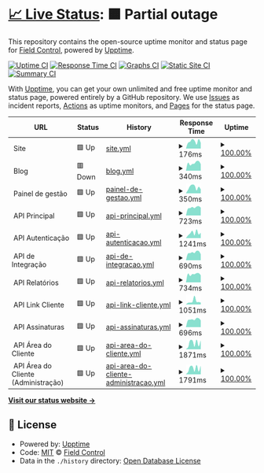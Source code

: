 # [📈 Live Status](https://status.fieldcontrol.com.br): <!--live status--> **🟧 Partial outage**

This repository contains the open-source uptime monitor and status page for [Field Control](https://fieldcontrol.com.br), powered by [Upptime](https://github.com/upptime/upptime).

[![Uptime CI](https://github.com/FieldControl/status/workflows/Uptime%20CI/badge.svg)](https://github.com/FieldControl/status/actions?query=workflow%3A%22Uptime+CI%22)
[![Response Time CI](https://github.com/FieldControl/status/workflows/Response%20Time%20CI/badge.svg)](https://github.com/FieldControl/status/actions?query=workflow%3A%22Response+Time+CI%22)
[![Graphs CI](https://github.com/FieldControl/status/workflows/Graphs%20CI/badge.svg)](https://github.com/FieldControl/status/actions?query=workflow%3A%22Graphs+CI%22)
[![Static Site CI](https://github.com/FieldControl/status/workflows/Static%20Site%20CI/badge.svg)](https://github.com/FieldControl/status/actions?query=workflow%3A%22Static+Site+CI%22)
[![Summary CI](https://github.com/FieldControl/status/workflows/Summary%20CI/badge.svg)](https://github.com/FieldControl/status/actions?query=workflow%3A%22Summary+CI%22)

With [Upptime](https://upptime.js.org), you can get your own unlimited and free uptime monitor and status page, powered entirely by a GitHub repository. We use [Issues](https://github.com/FieldControl/status/issues) as incident reports, [Actions](https://github.com/FieldControl/status/actions) as uptime monitors, and [Pages](https://status.fieldcontrol.com.br) for the status page.

<!--start: status pages-->
<!-- This summary is generated by Upptime (https://github.com/upptime/upptime) -->
<!-- Do not edit this manually, your changes will be overwritten -->
<!-- prettier-ignore -->
| URL | Status | History | Response Time | Uptime |
| --- | ------ | ------- | ------------- | ------ |
| <img alt="" src="https://app.fieldcontrol.com.br/favicon.ico" height="13"> Site | 🟩 Up | [site.yml](https://github.com/FieldControl/status/commits/HEAD/history/site.yml) | <details><summary><img alt="Response time graph" src="./graphs/site/response-time-week.png" height="20"> 176ms</summary><br><a href="https://status.fieldcontrol.com.br/history/site"><img alt="Response time 169" src="https://img.shields.io/endpoint?url=https%3A%2F%2Fraw.githubusercontent.com%2FFieldControl%2Fstatus%2FHEAD%2Fapi%2Fsite%2Fresponse-time.json"></a><br><a href="https://status.fieldcontrol.com.br/history/site"><img alt="24-hour response time 142" src="https://img.shields.io/endpoint?url=https%3A%2F%2Fraw.githubusercontent.com%2FFieldControl%2Fstatus%2FHEAD%2Fapi%2Fsite%2Fresponse-time-day.json"></a><br><a href="https://status.fieldcontrol.com.br/history/site"><img alt="7-day response time 176" src="https://img.shields.io/endpoint?url=https%3A%2F%2Fraw.githubusercontent.com%2FFieldControl%2Fstatus%2FHEAD%2Fapi%2Fsite%2Fresponse-time-week.json"></a><br><a href="https://status.fieldcontrol.com.br/history/site"><img alt="30-day response time 132" src="https://img.shields.io/endpoint?url=https%3A%2F%2Fraw.githubusercontent.com%2FFieldControl%2Fstatus%2FHEAD%2Fapi%2Fsite%2Fresponse-time-month.json"></a><br><a href="https://status.fieldcontrol.com.br/history/site"><img alt="1-year response time 169" src="https://img.shields.io/endpoint?url=https%3A%2F%2Fraw.githubusercontent.com%2FFieldControl%2Fstatus%2FHEAD%2Fapi%2Fsite%2Fresponse-time-year.json"></a></details> | <details><summary><a href="https://status.fieldcontrol.com.br/history/site">100.00%</a></summary><a href="https://status.fieldcontrol.com.br/history/site"><img alt="All-time uptime 100.00%" src="https://img.shields.io/endpoint?url=https%3A%2F%2Fraw.githubusercontent.com%2FFieldControl%2Fstatus%2FHEAD%2Fapi%2Fsite%2Fuptime.json"></a><br><a href="https://status.fieldcontrol.com.br/history/site"><img alt="24-hour uptime 100.00%" src="https://img.shields.io/endpoint?url=https%3A%2F%2Fraw.githubusercontent.com%2FFieldControl%2Fstatus%2FHEAD%2Fapi%2Fsite%2Fuptime-day.json"></a><br><a href="https://status.fieldcontrol.com.br/history/site"><img alt="7-day uptime 100.00%" src="https://img.shields.io/endpoint?url=https%3A%2F%2Fraw.githubusercontent.com%2FFieldControl%2Fstatus%2FHEAD%2Fapi%2Fsite%2Fuptime-week.json"></a><br><a href="https://status.fieldcontrol.com.br/history/site"><img alt="30-day uptime 100.00%" src="https://img.shields.io/endpoint?url=https%3A%2F%2Fraw.githubusercontent.com%2FFieldControl%2Fstatus%2FHEAD%2Fapi%2Fsite%2Fuptime-month.json"></a><br><a href="https://status.fieldcontrol.com.br/history/site"><img alt="1-year uptime 100.00%" src="https://img.shields.io/endpoint?url=https%3A%2F%2Fraw.githubusercontent.com%2FFieldControl%2Fstatus%2FHEAD%2Fapi%2Fsite%2Fuptime-year.json"></a></details>
| <img alt="" src="https://app.fieldcontrol.com.br/favicon.ico" height="13"> Blog | 🟥 Down | [blog.yml](https://github.com/FieldControl/status/commits/HEAD/history/blog.yml) | <details><summary><img alt="Response time graph" src="./graphs/blog/response-time-week.png" height="20"> 340ms</summary><br><a href="https://status.fieldcontrol.com.br/history/blog"><img alt="Response time 417" src="https://img.shields.io/endpoint?url=https%3A%2F%2Fraw.githubusercontent.com%2FFieldControl%2Fstatus%2FHEAD%2Fapi%2Fblog%2Fresponse-time.json"></a><br><a href="https://status.fieldcontrol.com.br/history/blog"><img alt="24-hour response time 294" src="https://img.shields.io/endpoint?url=https%3A%2F%2Fraw.githubusercontent.com%2FFieldControl%2Fstatus%2FHEAD%2Fapi%2Fblog%2Fresponse-time-day.json"></a><br><a href="https://status.fieldcontrol.com.br/history/blog"><img alt="7-day response time 340" src="https://img.shields.io/endpoint?url=https%3A%2F%2Fraw.githubusercontent.com%2FFieldControl%2Fstatus%2FHEAD%2Fapi%2Fblog%2Fresponse-time-week.json"></a><br><a href="https://status.fieldcontrol.com.br/history/blog"><img alt="30-day response time 425" src="https://img.shields.io/endpoint?url=https%3A%2F%2Fraw.githubusercontent.com%2FFieldControl%2Fstatus%2FHEAD%2Fapi%2Fblog%2Fresponse-time-month.json"></a><br><a href="https://status.fieldcontrol.com.br/history/blog"><img alt="1-year response time 417" src="https://img.shields.io/endpoint?url=https%3A%2F%2Fraw.githubusercontent.com%2FFieldControl%2Fstatus%2FHEAD%2Fapi%2Fblog%2Fresponse-time-year.json"></a></details> | <details><summary><a href="https://status.fieldcontrol.com.br/history/blog">100.00%</a></summary><a href="https://status.fieldcontrol.com.br/history/blog"><img alt="All-time uptime 99.60%" src="https://img.shields.io/endpoint?url=https%3A%2F%2Fraw.githubusercontent.com%2FFieldControl%2Fstatus%2FHEAD%2Fapi%2Fblog%2Fuptime.json"></a><br><a href="https://status.fieldcontrol.com.br/history/blog"><img alt="24-hour uptime 99.98%" src="https://img.shields.io/endpoint?url=https%3A%2F%2Fraw.githubusercontent.com%2FFieldControl%2Fstatus%2FHEAD%2Fapi%2Fblog%2Fuptime-day.json"></a><br><a href="https://status.fieldcontrol.com.br/history/blog"><img alt="7-day uptime 100.00%" src="https://img.shields.io/endpoint?url=https%3A%2F%2Fraw.githubusercontent.com%2FFieldControl%2Fstatus%2FHEAD%2Fapi%2Fblog%2Fuptime-week.json"></a><br><a href="https://status.fieldcontrol.com.br/history/blog"><img alt="30-day uptime 100.00%" src="https://img.shields.io/endpoint?url=https%3A%2F%2Fraw.githubusercontent.com%2FFieldControl%2Fstatus%2FHEAD%2Fapi%2Fblog%2Fuptime-month.json"></a><br><a href="https://status.fieldcontrol.com.br/history/blog"><img alt="1-year uptime 99.60%" src="https://img.shields.io/endpoint?url=https%3A%2F%2Fraw.githubusercontent.com%2FFieldControl%2Fstatus%2FHEAD%2Fapi%2Fblog%2Fuptime-year.json"></a></details>
| <img alt="" src="https://app.fieldcontrol.com.br/favicon.ico" height="13"> Painel de gestão | 🟩 Up | [painel-de-gestao.yml](https://github.com/FieldControl/status/commits/HEAD/history/painel-de-gestao.yml) | <details><summary><img alt="Response time graph" src="./graphs/painel-de-gestao/response-time-week.png" height="20"> 350ms</summary><br><a href="https://status.fieldcontrol.com.br/history/painel-de-gestao"><img alt="Response time 388" src="https://img.shields.io/endpoint?url=https%3A%2F%2Fraw.githubusercontent.com%2FFieldControl%2Fstatus%2FHEAD%2Fapi%2Fpainel-de-gestao%2Fresponse-time.json"></a><br><a href="https://status.fieldcontrol.com.br/history/painel-de-gestao"><img alt="24-hour response time 234" src="https://img.shields.io/endpoint?url=https%3A%2F%2Fraw.githubusercontent.com%2FFieldControl%2Fstatus%2FHEAD%2Fapi%2Fpainel-de-gestao%2Fresponse-time-day.json"></a><br><a href="https://status.fieldcontrol.com.br/history/painel-de-gestao"><img alt="7-day response time 350" src="https://img.shields.io/endpoint?url=https%3A%2F%2Fraw.githubusercontent.com%2FFieldControl%2Fstatus%2FHEAD%2Fapi%2Fpainel-de-gestao%2Fresponse-time-week.json"></a><br><a href="https://status.fieldcontrol.com.br/history/painel-de-gestao"><img alt="30-day response time 351" src="https://img.shields.io/endpoint?url=https%3A%2F%2Fraw.githubusercontent.com%2FFieldControl%2Fstatus%2FHEAD%2Fapi%2Fpainel-de-gestao%2Fresponse-time-month.json"></a><br><a href="https://status.fieldcontrol.com.br/history/painel-de-gestao"><img alt="1-year response time 388" src="https://img.shields.io/endpoint?url=https%3A%2F%2Fraw.githubusercontent.com%2FFieldControl%2Fstatus%2FHEAD%2Fapi%2Fpainel-de-gestao%2Fresponse-time-year.json"></a></details> | <details><summary><a href="https://status.fieldcontrol.com.br/history/painel-de-gestao">100.00%</a></summary><a href="https://status.fieldcontrol.com.br/history/painel-de-gestao"><img alt="All-time uptime 100.00%" src="https://img.shields.io/endpoint?url=https%3A%2F%2Fraw.githubusercontent.com%2FFieldControl%2Fstatus%2FHEAD%2Fapi%2Fpainel-de-gestao%2Fuptime.json"></a><br><a href="https://status.fieldcontrol.com.br/history/painel-de-gestao"><img alt="24-hour uptime 100.00%" src="https://img.shields.io/endpoint?url=https%3A%2F%2Fraw.githubusercontent.com%2FFieldControl%2Fstatus%2FHEAD%2Fapi%2Fpainel-de-gestao%2Fuptime-day.json"></a><br><a href="https://status.fieldcontrol.com.br/history/painel-de-gestao"><img alt="7-day uptime 100.00%" src="https://img.shields.io/endpoint?url=https%3A%2F%2Fraw.githubusercontent.com%2FFieldControl%2Fstatus%2FHEAD%2Fapi%2Fpainel-de-gestao%2Fuptime-week.json"></a><br><a href="https://status.fieldcontrol.com.br/history/painel-de-gestao"><img alt="30-day uptime 100.00%" src="https://img.shields.io/endpoint?url=https%3A%2F%2Fraw.githubusercontent.com%2FFieldControl%2Fstatus%2FHEAD%2Fapi%2Fpainel-de-gestao%2Fuptime-month.json"></a><br><a href="https://status.fieldcontrol.com.br/history/painel-de-gestao"><img alt="1-year uptime 100.00%" src="https://img.shields.io/endpoint?url=https%3A%2F%2Fraw.githubusercontent.com%2FFieldControl%2Fstatus%2FHEAD%2Fapi%2Fpainel-de-gestao%2Fuptime-year.json"></a></details>
| <img alt="" src="https://favicons.githubusercontent.com/null" height="13"> API Principal | 🟩 Up | [api-principal.yml](https://github.com/FieldControl/status/commits/HEAD/history/api-principal.yml) | <details><summary><img alt="Response time graph" src="./graphs/api-principal/response-time-week.png" height="20"> 723ms</summary><br><a href="https://status.fieldcontrol.com.br/history/api-principal"><img alt="Response time 789" src="https://img.shields.io/endpoint?url=https%3A%2F%2Fraw.githubusercontent.com%2FFieldControl%2Fstatus%2FHEAD%2Fapi%2Fapi-principal%2Fresponse-time.json"></a><br><a href="https://status.fieldcontrol.com.br/history/api-principal"><img alt="24-hour response time 706" src="https://img.shields.io/endpoint?url=https%3A%2F%2Fraw.githubusercontent.com%2FFieldControl%2Fstatus%2FHEAD%2Fapi%2Fapi-principal%2Fresponse-time-day.json"></a><br><a href="https://status.fieldcontrol.com.br/history/api-principal"><img alt="7-day response time 723" src="https://img.shields.io/endpoint?url=https%3A%2F%2Fraw.githubusercontent.com%2FFieldControl%2Fstatus%2FHEAD%2Fapi%2Fapi-principal%2Fresponse-time-week.json"></a><br><a href="https://status.fieldcontrol.com.br/history/api-principal"><img alt="30-day response time 776" src="https://img.shields.io/endpoint?url=https%3A%2F%2Fraw.githubusercontent.com%2FFieldControl%2Fstatus%2FHEAD%2Fapi%2Fapi-principal%2Fresponse-time-month.json"></a><br><a href="https://status.fieldcontrol.com.br/history/api-principal"><img alt="1-year response time 789" src="https://img.shields.io/endpoint?url=https%3A%2F%2Fraw.githubusercontent.com%2FFieldControl%2Fstatus%2FHEAD%2Fapi%2Fapi-principal%2Fresponse-time-year.json"></a></details> | <details><summary><a href="https://status.fieldcontrol.com.br/history/api-principal">100.00%</a></summary><a href="https://status.fieldcontrol.com.br/history/api-principal"><img alt="All-time uptime 100.00%" src="https://img.shields.io/endpoint?url=https%3A%2F%2Fraw.githubusercontent.com%2FFieldControl%2Fstatus%2FHEAD%2Fapi%2Fapi-principal%2Fuptime.json"></a><br><a href="https://status.fieldcontrol.com.br/history/api-principal"><img alt="24-hour uptime 100.00%" src="https://img.shields.io/endpoint?url=https%3A%2F%2Fraw.githubusercontent.com%2FFieldControl%2Fstatus%2FHEAD%2Fapi%2Fapi-principal%2Fuptime-day.json"></a><br><a href="https://status.fieldcontrol.com.br/history/api-principal"><img alt="7-day uptime 100.00%" src="https://img.shields.io/endpoint?url=https%3A%2F%2Fraw.githubusercontent.com%2FFieldControl%2Fstatus%2FHEAD%2Fapi%2Fapi-principal%2Fuptime-week.json"></a><br><a href="https://status.fieldcontrol.com.br/history/api-principal"><img alt="30-day uptime 100.00%" src="https://img.shields.io/endpoint?url=https%3A%2F%2Fraw.githubusercontent.com%2FFieldControl%2Fstatus%2FHEAD%2Fapi%2Fapi-principal%2Fuptime-month.json"></a><br><a href="https://status.fieldcontrol.com.br/history/api-principal"><img alt="1-year uptime 100.00%" src="https://img.shields.io/endpoint?url=https%3A%2F%2Fraw.githubusercontent.com%2FFieldControl%2Fstatus%2FHEAD%2Fapi%2Fapi-principal%2Fuptime-year.json"></a></details>
| <img alt="" src="https://favicons.githubusercontent.com/null" height="13"> API Autenticação | 🟩 Up | [api-autenticacao.yml](https://github.com/FieldControl/status/commits/HEAD/history/api-autenticacao.yml) | <details><summary><img alt="Response time graph" src="./graphs/api-autenticacao/response-time-week.png" height="20"> 1241ms</summary><br><a href="https://status.fieldcontrol.com.br/history/api-autenticacao"><img alt="Response time 1065" src="https://img.shields.io/endpoint?url=https%3A%2F%2Fraw.githubusercontent.com%2FFieldControl%2Fstatus%2FHEAD%2Fapi%2Fapi-autenticacao%2Fresponse-time.json"></a><br><a href="https://status.fieldcontrol.com.br/history/api-autenticacao"><img alt="24-hour response time 1301" src="https://img.shields.io/endpoint?url=https%3A%2F%2Fraw.githubusercontent.com%2FFieldControl%2Fstatus%2FHEAD%2Fapi%2Fapi-autenticacao%2Fresponse-time-day.json"></a><br><a href="https://status.fieldcontrol.com.br/history/api-autenticacao"><img alt="7-day response time 1241" src="https://img.shields.io/endpoint?url=https%3A%2F%2Fraw.githubusercontent.com%2FFieldControl%2Fstatus%2FHEAD%2Fapi%2Fapi-autenticacao%2Fresponse-time-week.json"></a><br><a href="https://status.fieldcontrol.com.br/history/api-autenticacao"><img alt="30-day response time 1227" src="https://img.shields.io/endpoint?url=https%3A%2F%2Fraw.githubusercontent.com%2FFieldControl%2Fstatus%2FHEAD%2Fapi%2Fapi-autenticacao%2Fresponse-time-month.json"></a><br><a href="https://status.fieldcontrol.com.br/history/api-autenticacao"><img alt="1-year response time 1065" src="https://img.shields.io/endpoint?url=https%3A%2F%2Fraw.githubusercontent.com%2FFieldControl%2Fstatus%2FHEAD%2Fapi%2Fapi-autenticacao%2Fresponse-time-year.json"></a></details> | <details><summary><a href="https://status.fieldcontrol.com.br/history/api-autenticacao">100.00%</a></summary><a href="https://status.fieldcontrol.com.br/history/api-autenticacao"><img alt="All-time uptime 100.00%" src="https://img.shields.io/endpoint?url=https%3A%2F%2Fraw.githubusercontent.com%2FFieldControl%2Fstatus%2FHEAD%2Fapi%2Fapi-autenticacao%2Fuptime.json"></a><br><a href="https://status.fieldcontrol.com.br/history/api-autenticacao"><img alt="24-hour uptime 100.00%" src="https://img.shields.io/endpoint?url=https%3A%2F%2Fraw.githubusercontent.com%2FFieldControl%2Fstatus%2FHEAD%2Fapi%2Fapi-autenticacao%2Fuptime-day.json"></a><br><a href="https://status.fieldcontrol.com.br/history/api-autenticacao"><img alt="7-day uptime 100.00%" src="https://img.shields.io/endpoint?url=https%3A%2F%2Fraw.githubusercontent.com%2FFieldControl%2Fstatus%2FHEAD%2Fapi%2Fapi-autenticacao%2Fuptime-week.json"></a><br><a href="https://status.fieldcontrol.com.br/history/api-autenticacao"><img alt="30-day uptime 100.00%" src="https://img.shields.io/endpoint?url=https%3A%2F%2Fraw.githubusercontent.com%2FFieldControl%2Fstatus%2FHEAD%2Fapi%2Fapi-autenticacao%2Fuptime-month.json"></a><br><a href="https://status.fieldcontrol.com.br/history/api-autenticacao"><img alt="1-year uptime 100.00%" src="https://img.shields.io/endpoint?url=https%3A%2F%2Fraw.githubusercontent.com%2FFieldControl%2Fstatus%2FHEAD%2Fapi%2Fapi-autenticacao%2Fuptime-year.json"></a></details>
| <img alt="" src="https://favicons.githubusercontent.com/null" height="13"> API de Integração | 🟩 Up | [api-de-integracao.yml](https://github.com/FieldControl/status/commits/HEAD/history/api-de-integracao.yml) | <details><summary><img alt="Response time graph" src="./graphs/api-de-integracao/response-time-week.png" height="20"> 690ms</summary><br><a href="https://status.fieldcontrol.com.br/history/api-de-integracao"><img alt="Response time 769" src="https://img.shields.io/endpoint?url=https%3A%2F%2Fraw.githubusercontent.com%2FFieldControl%2Fstatus%2FHEAD%2Fapi%2Fapi-de-integracao%2Fresponse-time.json"></a><br><a href="https://status.fieldcontrol.com.br/history/api-de-integracao"><img alt="24-hour response time 534" src="https://img.shields.io/endpoint?url=https%3A%2F%2Fraw.githubusercontent.com%2FFieldControl%2Fstatus%2FHEAD%2Fapi%2Fapi-de-integracao%2Fresponse-time-day.json"></a><br><a href="https://status.fieldcontrol.com.br/history/api-de-integracao"><img alt="7-day response time 690" src="https://img.shields.io/endpoint?url=https%3A%2F%2Fraw.githubusercontent.com%2FFieldControl%2Fstatus%2FHEAD%2Fapi%2Fapi-de-integracao%2Fresponse-time-week.json"></a><br><a href="https://status.fieldcontrol.com.br/history/api-de-integracao"><img alt="30-day response time 766" src="https://img.shields.io/endpoint?url=https%3A%2F%2Fraw.githubusercontent.com%2FFieldControl%2Fstatus%2FHEAD%2Fapi%2Fapi-de-integracao%2Fresponse-time-month.json"></a><br><a href="https://status.fieldcontrol.com.br/history/api-de-integracao"><img alt="1-year response time 769" src="https://img.shields.io/endpoint?url=https%3A%2F%2Fraw.githubusercontent.com%2FFieldControl%2Fstatus%2FHEAD%2Fapi%2Fapi-de-integracao%2Fresponse-time-year.json"></a></details> | <details><summary><a href="https://status.fieldcontrol.com.br/history/api-de-integracao">100.00%</a></summary><a href="https://status.fieldcontrol.com.br/history/api-de-integracao"><img alt="All-time uptime 100.00%" src="https://img.shields.io/endpoint?url=https%3A%2F%2Fraw.githubusercontent.com%2FFieldControl%2Fstatus%2FHEAD%2Fapi%2Fapi-de-integracao%2Fuptime.json"></a><br><a href="https://status.fieldcontrol.com.br/history/api-de-integracao"><img alt="24-hour uptime 100.00%" src="https://img.shields.io/endpoint?url=https%3A%2F%2Fraw.githubusercontent.com%2FFieldControl%2Fstatus%2FHEAD%2Fapi%2Fapi-de-integracao%2Fuptime-day.json"></a><br><a href="https://status.fieldcontrol.com.br/history/api-de-integracao"><img alt="7-day uptime 100.00%" src="https://img.shields.io/endpoint?url=https%3A%2F%2Fraw.githubusercontent.com%2FFieldControl%2Fstatus%2FHEAD%2Fapi%2Fapi-de-integracao%2Fuptime-week.json"></a><br><a href="https://status.fieldcontrol.com.br/history/api-de-integracao"><img alt="30-day uptime 100.00%" src="https://img.shields.io/endpoint?url=https%3A%2F%2Fraw.githubusercontent.com%2FFieldControl%2Fstatus%2FHEAD%2Fapi%2Fapi-de-integracao%2Fuptime-month.json"></a><br><a href="https://status.fieldcontrol.com.br/history/api-de-integracao"><img alt="1-year uptime 100.00%" src="https://img.shields.io/endpoint?url=https%3A%2F%2Fraw.githubusercontent.com%2FFieldControl%2Fstatus%2FHEAD%2Fapi%2Fapi-de-integracao%2Fuptime-year.json"></a></details>
| <img alt="" src="https://favicons.githubusercontent.com/null" height="13"> API Relatórios | 🟩 Up | [api-relatorios.yml](https://github.com/FieldControl/status/commits/HEAD/history/api-relatorios.yml) | <details><summary><img alt="Response time graph" src="./graphs/api-relatorios/response-time-week.png" height="20"> 734ms</summary><br><a href="https://status.fieldcontrol.com.br/history/api-relatorios"><img alt="Response time 840" src="https://img.shields.io/endpoint?url=https%3A%2F%2Fraw.githubusercontent.com%2FFieldControl%2Fstatus%2FHEAD%2Fapi%2Fapi-relatorios%2Fresponse-time.json"></a><br><a href="https://status.fieldcontrol.com.br/history/api-relatorios"><img alt="24-hour response time 639" src="https://img.shields.io/endpoint?url=https%3A%2F%2Fraw.githubusercontent.com%2FFieldControl%2Fstatus%2FHEAD%2Fapi%2Fapi-relatorios%2Fresponse-time-day.json"></a><br><a href="https://status.fieldcontrol.com.br/history/api-relatorios"><img alt="7-day response time 734" src="https://img.shields.io/endpoint?url=https%3A%2F%2Fraw.githubusercontent.com%2FFieldControl%2Fstatus%2FHEAD%2Fapi%2Fapi-relatorios%2Fresponse-time-week.json"></a><br><a href="https://status.fieldcontrol.com.br/history/api-relatorios"><img alt="30-day response time 787" src="https://img.shields.io/endpoint?url=https%3A%2F%2Fraw.githubusercontent.com%2FFieldControl%2Fstatus%2FHEAD%2Fapi%2Fapi-relatorios%2Fresponse-time-month.json"></a><br><a href="https://status.fieldcontrol.com.br/history/api-relatorios"><img alt="1-year response time 840" src="https://img.shields.io/endpoint?url=https%3A%2F%2Fraw.githubusercontent.com%2FFieldControl%2Fstatus%2FHEAD%2Fapi%2Fapi-relatorios%2Fresponse-time-year.json"></a></details> | <details><summary><a href="https://status.fieldcontrol.com.br/history/api-relatorios">100.00%</a></summary><a href="https://status.fieldcontrol.com.br/history/api-relatorios"><img alt="All-time uptime 100.00%" src="https://img.shields.io/endpoint?url=https%3A%2F%2Fraw.githubusercontent.com%2FFieldControl%2Fstatus%2FHEAD%2Fapi%2Fapi-relatorios%2Fuptime.json"></a><br><a href="https://status.fieldcontrol.com.br/history/api-relatorios"><img alt="24-hour uptime 100.00%" src="https://img.shields.io/endpoint?url=https%3A%2F%2Fraw.githubusercontent.com%2FFieldControl%2Fstatus%2FHEAD%2Fapi%2Fapi-relatorios%2Fuptime-day.json"></a><br><a href="https://status.fieldcontrol.com.br/history/api-relatorios"><img alt="7-day uptime 100.00%" src="https://img.shields.io/endpoint?url=https%3A%2F%2Fraw.githubusercontent.com%2FFieldControl%2Fstatus%2FHEAD%2Fapi%2Fapi-relatorios%2Fuptime-week.json"></a><br><a href="https://status.fieldcontrol.com.br/history/api-relatorios"><img alt="30-day uptime 100.00%" src="https://img.shields.io/endpoint?url=https%3A%2F%2Fraw.githubusercontent.com%2FFieldControl%2Fstatus%2FHEAD%2Fapi%2Fapi-relatorios%2Fuptime-month.json"></a><br><a href="https://status.fieldcontrol.com.br/history/api-relatorios"><img alt="1-year uptime 100.00%" src="https://img.shields.io/endpoint?url=https%3A%2F%2Fraw.githubusercontent.com%2FFieldControl%2Fstatus%2FHEAD%2Fapi%2Fapi-relatorios%2Fuptime-year.json"></a></details>
| <img alt="" src="https://favicons.githubusercontent.com/null" height="13"> API Link Cliente | 🟩 Up | [api-link-cliente.yml](https://github.com/FieldControl/status/commits/HEAD/history/api-link-cliente.yml) | <details><summary><img alt="Response time graph" src="./graphs/api-link-cliente/response-time-week.png" height="20"> 1051ms</summary><br><a href="https://status.fieldcontrol.com.br/history/api-link-cliente"><img alt="Response time 1164" src="https://img.shields.io/endpoint?url=https%3A%2F%2Fraw.githubusercontent.com%2FFieldControl%2Fstatus%2FHEAD%2Fapi%2Fapi-link-cliente%2Fresponse-time.json"></a><br><a href="https://status.fieldcontrol.com.br/history/api-link-cliente"><img alt="24-hour response time 665" src="https://img.shields.io/endpoint?url=https%3A%2F%2Fraw.githubusercontent.com%2FFieldControl%2Fstatus%2FHEAD%2Fapi%2Fapi-link-cliente%2Fresponse-time-day.json"></a><br><a href="https://status.fieldcontrol.com.br/history/api-link-cliente"><img alt="7-day response time 1051" src="https://img.shields.io/endpoint?url=https%3A%2F%2Fraw.githubusercontent.com%2FFieldControl%2Fstatus%2FHEAD%2Fapi%2Fapi-link-cliente%2Fresponse-time-week.json"></a><br><a href="https://status.fieldcontrol.com.br/history/api-link-cliente"><img alt="30-day response time 858" src="https://img.shields.io/endpoint?url=https%3A%2F%2Fraw.githubusercontent.com%2FFieldControl%2Fstatus%2FHEAD%2Fapi%2Fapi-link-cliente%2Fresponse-time-month.json"></a><br><a href="https://status.fieldcontrol.com.br/history/api-link-cliente"><img alt="1-year response time 1164" src="https://img.shields.io/endpoint?url=https%3A%2F%2Fraw.githubusercontent.com%2FFieldControl%2Fstatus%2FHEAD%2Fapi%2Fapi-link-cliente%2Fresponse-time-year.json"></a></details> | <details><summary><a href="https://status.fieldcontrol.com.br/history/api-link-cliente">100.00%</a></summary><a href="https://status.fieldcontrol.com.br/history/api-link-cliente"><img alt="All-time uptime 99.99%" src="https://img.shields.io/endpoint?url=https%3A%2F%2Fraw.githubusercontent.com%2FFieldControl%2Fstatus%2FHEAD%2Fapi%2Fapi-link-cliente%2Fuptime.json"></a><br><a href="https://status.fieldcontrol.com.br/history/api-link-cliente"><img alt="24-hour uptime 100.00%" src="https://img.shields.io/endpoint?url=https%3A%2F%2Fraw.githubusercontent.com%2FFieldControl%2Fstatus%2FHEAD%2Fapi%2Fapi-link-cliente%2Fuptime-day.json"></a><br><a href="https://status.fieldcontrol.com.br/history/api-link-cliente"><img alt="7-day uptime 100.00%" src="https://img.shields.io/endpoint?url=https%3A%2F%2Fraw.githubusercontent.com%2FFieldControl%2Fstatus%2FHEAD%2Fapi%2Fapi-link-cliente%2Fuptime-week.json"></a><br><a href="https://status.fieldcontrol.com.br/history/api-link-cliente"><img alt="30-day uptime 99.98%" src="https://img.shields.io/endpoint?url=https%3A%2F%2Fraw.githubusercontent.com%2FFieldControl%2Fstatus%2FHEAD%2Fapi%2Fapi-link-cliente%2Fuptime-month.json"></a><br><a href="https://status.fieldcontrol.com.br/history/api-link-cliente"><img alt="1-year uptime 99.99%" src="https://img.shields.io/endpoint?url=https%3A%2F%2Fraw.githubusercontent.com%2FFieldControl%2Fstatus%2FHEAD%2Fapi%2Fapi-link-cliente%2Fuptime-year.json"></a></details>
| <img alt="" src="https://favicons.githubusercontent.com/null" height="13"> API Assinaturas | 🟩 Up | [api-assinaturas.yml](https://github.com/FieldControl/status/commits/HEAD/history/api-assinaturas.yml) | <details><summary><img alt="Response time graph" src="./graphs/api-assinaturas/response-time-week.png" height="20"> 696ms</summary><br><a href="https://status.fieldcontrol.com.br/history/api-assinaturas"><img alt="Response time 804" src="https://img.shields.io/endpoint?url=https%3A%2F%2Fraw.githubusercontent.com%2FFieldControl%2Fstatus%2FHEAD%2Fapi%2Fapi-assinaturas%2Fresponse-time.json"></a><br><a href="https://status.fieldcontrol.com.br/history/api-assinaturas"><img alt="24-hour response time 608" src="https://img.shields.io/endpoint?url=https%3A%2F%2Fraw.githubusercontent.com%2FFieldControl%2Fstatus%2FHEAD%2Fapi%2Fapi-assinaturas%2Fresponse-time-day.json"></a><br><a href="https://status.fieldcontrol.com.br/history/api-assinaturas"><img alt="7-day response time 696" src="https://img.shields.io/endpoint?url=https%3A%2F%2Fraw.githubusercontent.com%2FFieldControl%2Fstatus%2FHEAD%2Fapi%2Fapi-assinaturas%2Fresponse-time-week.json"></a><br><a href="https://status.fieldcontrol.com.br/history/api-assinaturas"><img alt="30-day response time 778" src="https://img.shields.io/endpoint?url=https%3A%2F%2Fraw.githubusercontent.com%2FFieldControl%2Fstatus%2FHEAD%2Fapi%2Fapi-assinaturas%2Fresponse-time-month.json"></a><br><a href="https://status.fieldcontrol.com.br/history/api-assinaturas"><img alt="1-year response time 804" src="https://img.shields.io/endpoint?url=https%3A%2F%2Fraw.githubusercontent.com%2FFieldControl%2Fstatus%2FHEAD%2Fapi%2Fapi-assinaturas%2Fresponse-time-year.json"></a></details> | <details><summary><a href="https://status.fieldcontrol.com.br/history/api-assinaturas">100.00%</a></summary><a href="https://status.fieldcontrol.com.br/history/api-assinaturas"><img alt="All-time uptime 100.00%" src="https://img.shields.io/endpoint?url=https%3A%2F%2Fraw.githubusercontent.com%2FFieldControl%2Fstatus%2FHEAD%2Fapi%2Fapi-assinaturas%2Fuptime.json"></a><br><a href="https://status.fieldcontrol.com.br/history/api-assinaturas"><img alt="24-hour uptime 100.00%" src="https://img.shields.io/endpoint?url=https%3A%2F%2Fraw.githubusercontent.com%2FFieldControl%2Fstatus%2FHEAD%2Fapi%2Fapi-assinaturas%2Fuptime-day.json"></a><br><a href="https://status.fieldcontrol.com.br/history/api-assinaturas"><img alt="7-day uptime 100.00%" src="https://img.shields.io/endpoint?url=https%3A%2F%2Fraw.githubusercontent.com%2FFieldControl%2Fstatus%2FHEAD%2Fapi%2Fapi-assinaturas%2Fuptime-week.json"></a><br><a href="https://status.fieldcontrol.com.br/history/api-assinaturas"><img alt="30-day uptime 100.00%" src="https://img.shields.io/endpoint?url=https%3A%2F%2Fraw.githubusercontent.com%2FFieldControl%2Fstatus%2FHEAD%2Fapi%2Fapi-assinaturas%2Fuptime-month.json"></a><br><a href="https://status.fieldcontrol.com.br/history/api-assinaturas"><img alt="1-year uptime 100.00%" src="https://img.shields.io/endpoint?url=https%3A%2F%2Fraw.githubusercontent.com%2FFieldControl%2Fstatus%2FHEAD%2Fapi%2Fapi-assinaturas%2Fuptime-year.json"></a></details>
| <img alt="" src="https://favicons.githubusercontent.com/null" height="13"> API Área do Cliente | 🟩 Up | [api-area-do-cliente.yml](https://github.com/FieldControl/status/commits/HEAD/history/api-area-do-cliente.yml) | <details><summary><img alt="Response time graph" src="./graphs/api-area-do-cliente/response-time-week.png" height="20"> 1871ms</summary><br><a href="https://status.fieldcontrol.com.br/history/api-area-do-cliente"><img alt="Response time 1466" src="https://img.shields.io/endpoint?url=https%3A%2F%2Fraw.githubusercontent.com%2FFieldControl%2Fstatus%2FHEAD%2Fapi%2Fapi-area-do-cliente%2Fresponse-time.json"></a><br><a href="https://status.fieldcontrol.com.br/history/api-area-do-cliente"><img alt="24-hour response time 2632" src="https://img.shields.io/endpoint?url=https%3A%2F%2Fraw.githubusercontent.com%2FFieldControl%2Fstatus%2FHEAD%2Fapi%2Fapi-area-do-cliente%2Fresponse-time-day.json"></a><br><a href="https://status.fieldcontrol.com.br/history/api-area-do-cliente"><img alt="7-day response time 1871" src="https://img.shields.io/endpoint?url=https%3A%2F%2Fraw.githubusercontent.com%2FFieldControl%2Fstatus%2FHEAD%2Fapi%2Fapi-area-do-cliente%2Fresponse-time-week.json"></a><br><a href="https://status.fieldcontrol.com.br/history/api-area-do-cliente"><img alt="30-day response time 1991" src="https://img.shields.io/endpoint?url=https%3A%2F%2Fraw.githubusercontent.com%2FFieldControl%2Fstatus%2FHEAD%2Fapi%2Fapi-area-do-cliente%2Fresponse-time-month.json"></a><br><a href="https://status.fieldcontrol.com.br/history/api-area-do-cliente"><img alt="1-year response time 1466" src="https://img.shields.io/endpoint?url=https%3A%2F%2Fraw.githubusercontent.com%2FFieldControl%2Fstatus%2FHEAD%2Fapi%2Fapi-area-do-cliente%2Fresponse-time-year.json"></a></details> | <details><summary><a href="https://status.fieldcontrol.com.br/history/api-area-do-cliente">100.00%</a></summary><a href="https://status.fieldcontrol.com.br/history/api-area-do-cliente"><img alt="All-time uptime 99.99%" src="https://img.shields.io/endpoint?url=https%3A%2F%2Fraw.githubusercontent.com%2FFieldControl%2Fstatus%2FHEAD%2Fapi%2Fapi-area-do-cliente%2Fuptime.json"></a><br><a href="https://status.fieldcontrol.com.br/history/api-area-do-cliente"><img alt="24-hour uptime 100.00%" src="https://img.shields.io/endpoint?url=https%3A%2F%2Fraw.githubusercontent.com%2FFieldControl%2Fstatus%2FHEAD%2Fapi%2Fapi-area-do-cliente%2Fuptime-day.json"></a><br><a href="https://status.fieldcontrol.com.br/history/api-area-do-cliente"><img alt="7-day uptime 100.00%" src="https://img.shields.io/endpoint?url=https%3A%2F%2Fraw.githubusercontent.com%2FFieldControl%2Fstatus%2FHEAD%2Fapi%2Fapi-area-do-cliente%2Fuptime-week.json"></a><br><a href="https://status.fieldcontrol.com.br/history/api-area-do-cliente"><img alt="30-day uptime 99.93%" src="https://img.shields.io/endpoint?url=https%3A%2F%2Fraw.githubusercontent.com%2FFieldControl%2Fstatus%2FHEAD%2Fapi%2Fapi-area-do-cliente%2Fuptime-month.json"></a><br><a href="https://status.fieldcontrol.com.br/history/api-area-do-cliente"><img alt="1-year uptime 99.99%" src="https://img.shields.io/endpoint?url=https%3A%2F%2Fraw.githubusercontent.com%2FFieldControl%2Fstatus%2FHEAD%2Fapi%2Fapi-area-do-cliente%2Fuptime-year.json"></a></details>
| <img alt="" src="https://favicons.githubusercontent.com/null" height="13"> API Área do Cliente (Administração) | 🟩 Up | [api-area-do-cliente-administracao.yml](https://github.com/FieldControl/status/commits/HEAD/history/api-area-do-cliente-administracao.yml) | <details><summary><img alt="Response time graph" src="./graphs/api-area-do-cliente-administracao/response-time-week.png" height="20"> 1791ms</summary><br><a href="https://status.fieldcontrol.com.br/history/api-area-do-cliente-administracao"><img alt="Response time 1406" src="https://img.shields.io/endpoint?url=https%3A%2F%2Fraw.githubusercontent.com%2FFieldControl%2Fstatus%2FHEAD%2Fapi%2Fapi-area-do-cliente-administracao%2Fresponse-time.json"></a><br><a href="https://status.fieldcontrol.com.br/history/api-area-do-cliente-administracao"><img alt="24-hour response time 2549" src="https://img.shields.io/endpoint?url=https%3A%2F%2Fraw.githubusercontent.com%2FFieldControl%2Fstatus%2FHEAD%2Fapi%2Fapi-area-do-cliente-administracao%2Fresponse-time-day.json"></a><br><a href="https://status.fieldcontrol.com.br/history/api-area-do-cliente-administracao"><img alt="7-day response time 1791" src="https://img.shields.io/endpoint?url=https%3A%2F%2Fraw.githubusercontent.com%2FFieldControl%2Fstatus%2FHEAD%2Fapi%2Fapi-area-do-cliente-administracao%2Fresponse-time-week.json"></a><br><a href="https://status.fieldcontrol.com.br/history/api-area-do-cliente-administracao"><img alt="30-day response time 1545" src="https://img.shields.io/endpoint?url=https%3A%2F%2Fraw.githubusercontent.com%2FFieldControl%2Fstatus%2FHEAD%2Fapi%2Fapi-area-do-cliente-administracao%2Fresponse-time-month.json"></a><br><a href="https://status.fieldcontrol.com.br/history/api-area-do-cliente-administracao"><img alt="1-year response time 1406" src="https://img.shields.io/endpoint?url=https%3A%2F%2Fraw.githubusercontent.com%2FFieldControl%2Fstatus%2FHEAD%2Fapi%2Fapi-area-do-cliente-administracao%2Fresponse-time-year.json"></a></details> | <details><summary><a href="https://status.fieldcontrol.com.br/history/api-area-do-cliente-administracao">100.00%</a></summary><a href="https://status.fieldcontrol.com.br/history/api-area-do-cliente-administracao"><img alt="All-time uptime 100.00%" src="https://img.shields.io/endpoint?url=https%3A%2F%2Fraw.githubusercontent.com%2FFieldControl%2Fstatus%2FHEAD%2Fapi%2Fapi-area-do-cliente-administracao%2Fuptime.json"></a><br><a href="https://status.fieldcontrol.com.br/history/api-area-do-cliente-administracao"><img alt="24-hour uptime 100.00%" src="https://img.shields.io/endpoint?url=https%3A%2F%2Fraw.githubusercontent.com%2FFieldControl%2Fstatus%2FHEAD%2Fapi%2Fapi-area-do-cliente-administracao%2Fuptime-day.json"></a><br><a href="https://status.fieldcontrol.com.br/history/api-area-do-cliente-administracao"><img alt="7-day uptime 100.00%" src="https://img.shields.io/endpoint?url=https%3A%2F%2Fraw.githubusercontent.com%2FFieldControl%2Fstatus%2FHEAD%2Fapi%2Fapi-area-do-cliente-administracao%2Fuptime-week.json"></a><br><a href="https://status.fieldcontrol.com.br/history/api-area-do-cliente-administracao"><img alt="30-day uptime 100.00%" src="https://img.shields.io/endpoint?url=https%3A%2F%2Fraw.githubusercontent.com%2FFieldControl%2Fstatus%2FHEAD%2Fapi%2Fapi-area-do-cliente-administracao%2Fuptime-month.json"></a><br><a href="https://status.fieldcontrol.com.br/history/api-area-do-cliente-administracao"><img alt="1-year uptime 100.00%" src="https://img.shields.io/endpoint?url=https%3A%2F%2Fraw.githubusercontent.com%2FFieldControl%2Fstatus%2FHEAD%2Fapi%2Fapi-area-do-cliente-administracao%2Fuptime-year.json"></a></details>

<!--end: status pages-->

[**Visit our status website →**](https://status.fieldcontrol.com.br)

## 📄 License

- Powered by: [Upptime](https://github.com/upptime/upptime)
- Code: [MIT](./LICENSE) © [Field Control](https://fieldcontrol.com.br)
- Data in the `./history` directory: [Open Database License](https://opendatacommons.org/licenses/odbl/1-0/)

